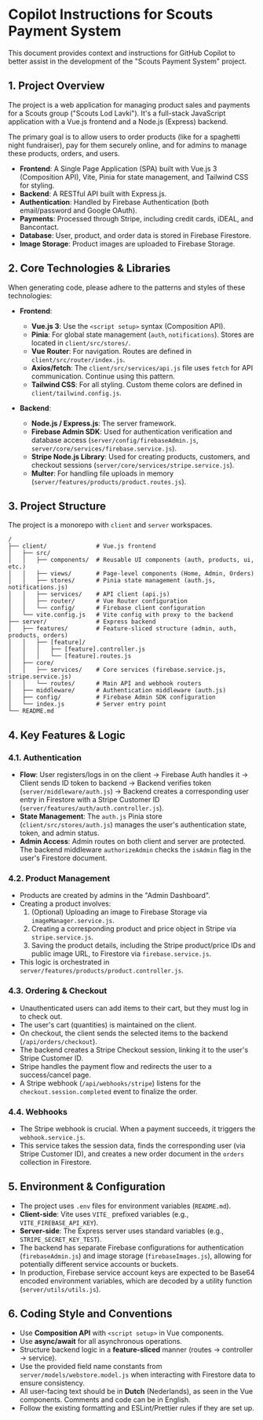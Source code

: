 # Copilot Instructions for Scouts Payment System

This document provides context and instructions for GitHub Copilot to better assist in the development of the "Scouts Payment System" project.

## 1. Project Overview

The project is a web application for managing product sales and payments for a Scouts group ("Scouts Lod Lavki"). It's a full-stack JavaScript application with a Vue.js frontend and a Node.js (Express) backend.

The primary goal is to allow users to order products (like for a spaghetti night fundraiser), pay for them securely online, and for admins to manage these products, orders, and users.

- **Frontend**: A Single Page Application (SPA) built with Vue.js 3 (Composition API), Vite, Pinia for state management, and Tailwind CSS for styling.
- **Backend**: A RESTful API built with Express.js.
- **Authentication**: Handled by Firebase Authentication (both email/password and Google OAuth).
- **Payments**: Processed through Stripe, including credit cards, iDEAL, and Bancontact.
- **Database**: User, product, and order data is stored in Firebase Firestore.
- **Image Storage**: Product images are uploaded to Firebase Storage.

## 2. Core Technologies & Libraries

When generating code, please adhere to the patterns and styles of these technologies:

- **Frontend**:

  - **Vue.js 3**: Use the `<script setup>` syntax (Composition API).
  - **Pinia**: For global state management (`auth`, `notifications`). Stores are located in `client/src/stores/`.
  - **Vue Router**: For navigation. Routes are defined in `client/src/router/index.js`.
  - **Axios/fetch**: The `client/src/services/api.js` file uses `fetch` for API communication. Continue using this pattern.
  - **Tailwind CSS**: For all styling. Custom theme colors are defined in `client/tailwind.config.js`.

- **Backend**:
  - **Node.js / Express.js**: The server framework.
  - **Firebase Admin SDK**: Used for authentication verification and database access (`server/config/firebaseAdmin.js`, `server/core/services/firebase.service.js`).
  - **Stripe Node.js Library**: Used for creating products, customers, and checkout sessions (`server/core/services/stripe.service.js`).
  - **Multer**: For handling file uploads in memory (`server/features/products/product.routes.js`).

## 3. Project Structure

The project is a monorepo with `client` and `server` workspaces.

```
/
├── client/              # Vue.js frontend
│   ├── src/
│   │   ├── components/  # Reusable UI components (auth, products, ui, etc.)
│   │   ├── views/       # Page-level components (Home, Admin, Orders)
│   │   ├── stores/      # Pinia state management (auth.js, notifications.js)
│   │   ├── services/    # API client (api.js)
│   │   ├── router/      # Vue Router configuration
│   │   └── config/      # Firebase client configuration
│   └── vite.config.js   # Vite config with proxy to the backend
├── server/              # Express backend
│   ├── features/        # Feature-sliced structure (admin, auth, products, orders)
│   │   ├── [feature]/
│   │   │   ├── [feature].controller.js
│   │   │   └── [feature].routes.js
│   ├── core/
│   │   ├── services/    # Core services (firebase.service.js, stripe.service.js)
│   │   └── routes/      # Main API and webhook routers
│   ├── middleware/      # Authentication middleware (auth.js)
│   ├── config/          # Firebase Admin SDK configuration
│   └── index.js         # Server entry point
└── README.md
```

## 4. Key Features & Logic

### 4.1. Authentication

- **Flow**: User registers/logs in on the client -> Firebase Auth handles it -> Client sends ID token to backend -> Backend verifies token (`server/middleware/auth.js`) -> Backend creates a corresponding user entry in Firestore with a Stripe Customer ID (`server/features/auth/auth.controller.js`).
- **State Management**: The `auth.js` Pinia store (`client/src/stores/auth.js`) manages the user's authentication state, token, and admin status.
- **Admin Access**: Admin routes on both client and server are protected. The backend middleware `authorizeAdmin` checks the `isAdmin` flag in the user's Firestore document.

### 4.2. Product Management

- Products are created by admins in the "Admin Dashboard".
- Creating a product involves:
  1.  (Optional) Uploading an image to Firebase Storage via `imageManager.service.js`.
  2.  Creating a corresponding product and price object in Stripe via `stripe.service.js`.
  3.  Saving the product details, including the Stripe product/price IDs and public image URL, to Firestore via `firebase.service.js`.
- This logic is orchestrated in `server/features/products/product.controller.js`.

### 4.3. Ordering & Checkout

- Unauthenticated users can add items to their cart, but they must log in to check out.
- The user's cart (quantities) is maintained on the client.
- On checkout, the client sends the selected items to the backend (`/api/orders/checkout`).
- The backend creates a Stripe Checkout session, linking it to the user's Stripe Customer ID.
- Stripe handles the payment flow and redirects the user to a success/cancel page.
- A Stripe webhook (`/api/webhooks/stripe`) listens for the `checkout.session.completed` event to finalize the order.

### 4.4. Webhooks

- The Stripe webhook is crucial. When a payment succeeds, it triggers the `webhook.service.js`.
- This service takes the session data, finds the corresponding user (via Stripe Customer ID), and creates a new order document in the `orders` collection in Firestore.

## 5. Environment & Configuration

- The project uses `.env` files for environment variables (`README.md`).
- **Client-side**: Vite uses `VITE_` prefixed variables (e.g., `VITE_FIREBASE_API_KEY`).
- **Server-side**: The Express server uses standard variables (e.g., `STRIPE_SECRET_KEY_TEST`).
- The backend has separate Firebase configurations for authentication (`firebaseAdmin.js`) and image storage (`firebaseImages.js`), allowing for potentially different service accounts or buckets.
- In production, Firebase service account keys are expected to be Base64 encoded environment variables, which are decoded by a utility function (`server/utils/utils.js`).

## 6. Coding Style and Conventions

- Use **Composition API** with `<script setup>` in Vue components.
- Use **async/await** for all asynchronous operations.
- Structure backend logic in a **feature-sliced** manner (routes -> controller -> service).
- Use the provided field name constants from `server/models/webstore.model.js` when interacting with Firestore data to ensure consistency.
- All user-facing text should be in **Dutch** (Nederlands), as seen in the Vue components. Comments and code can be in English.
- Follow the existing formatting and ESLint/Prettier rules if they are set up.
